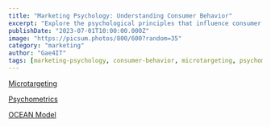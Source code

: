 ```yaml
---
title: "Marketing Psychology: Understanding Consumer Behavior"
excerpt: "Explore the psychological principles that influence consumer behavior and decision-making in marketing, including microtargeting, psychometrics, and the OCEAN model."
publishDate: "2023-07-01T10:00:00.000Z"
image: "https://picsum.photos/800/600?random=35"
category: "marketing"
author: "Gae4IT"
tags: [marketing-psychology, consumer-behavior, microtargeting, psychometrics, OCEAN-model, marketing-strategy]
---
```


[Microtargeting](Microtargeting%2092428557937e4ccfb220b6922e8ff768.md)

[Psychometrics](Psychometrics%2029502af1dc174409aeb36a9bd09a6bed.md)

[OCEAN Model](OCEAN%20Model%20545ae511924448fdb67a1a774f054215.md)